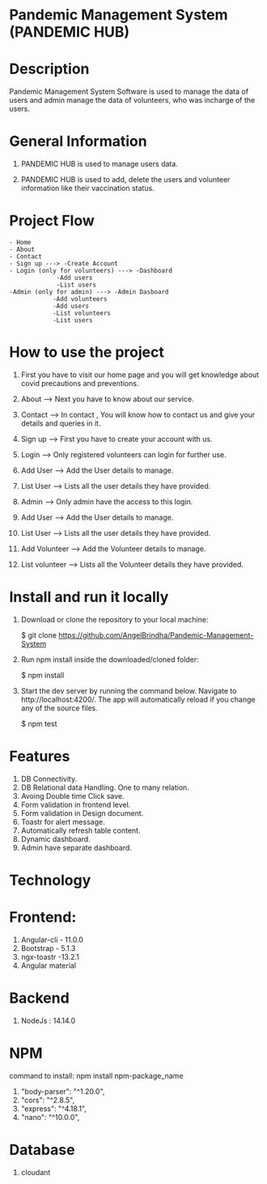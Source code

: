# Pandemic Management System (PANDEMIC HUB)

# Description

Pandemic Management System Software  is used to manage the data of users and admin manage the data of volunteers,
who was incharge of the users.

# General Information

1.  PANDEMIC HUB is used to manage users data.

2.  PANDEMIC HUB is used to add, delete the users and volunteer information like their vaccination status.

# Project Flow

    - Home
    - About
    - Contact 
    - Sign up ---> -Create Account
    - Login (only for volunteers) ---> -Dashboard
                 -Add users
                 -List users
    -Admin (only for admin) ---> -Admin Dasboard
                -Add volunteers
                -Add users
                -List volunteers
                -List users
    


# How to use the project

1.  First you have to visit our home page and you will get knowledge about covid precautions and preventions.

2.  About --> Next you have to know about our service.

3.  Contact --> In contact , You will know how to contact us and give your details and  queries in it.

4.  Sign up --> First you have to create your account with us.

5.  Login --> Only registered volunteers can login for further use.

6.  Add User --> Add the User details to manage.

7.  List User --> Lists  all the  user details they have provided.

8.  Admin --> Only admin have the access to this login.

9.  Add User --> Add the User details to manage.

10.  List User --> Lists  all the  user details they have provided.

11. Add Volunteer --> Add the Volunteer details to manage.

12.  List volunteer --> Lists  all the  Volunteer details they have provided.


# Install and run it locally

1.  Download or clone the repository to your local machine:

    $ git clone https://github.com/AngelBrindha/Pandemic-Management-System

2.  Run npm install inside the downloaded/cloned folder:

    $ npm install

3.  Start the dev server by running the command below. Navigate to http://localhost:4200/.
    The app will automatically reload if you change any of the source files.

    $ npm test

# Features

1. DB Connectivity.
2. DB Relational data Handling.
   One to many relation.
3. Avoing Double time Click save.
4. Form validation in frontend level.
5. Form validation in Design document.
6. Toastr for alert message.
7. Automatically refresh table content.
8. Dynamic dashboard.
9. Admin have separate dashboard.

# Technology

# Frontend:

1. Angular-cli - 11.0.0
2. Bootstrap - 5.1.3
3. ngx-toastr -13.2.1
4. Angular material

# Backend

1. NodeJs : 14.14.0

# NPM

command to install: npm install npm-package_name

1. "body-parser": "^1.20.0",
2. "cors": "^2.8.5",
3. "express": "^4.18.1",
4. "nano": "^10.0.0",

# Database

1. cloudant
